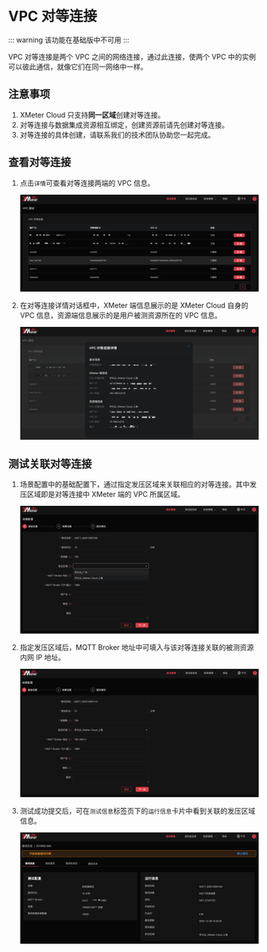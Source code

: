 # VPC 对等连接

::: warning
该功能在基础版中不可用
:::

VPC 对等连接是两个 VPC 之间的网络连接，通过此连接，使两个 VPC 中的实例可以彼此通信，就像它们在同一网络中一样。

## 注意事项

1. XMeter Cloud 只支持**同一区域**创建对等连接。
2. 对等连接与数据集成资源相互绑定，创建资源前请先创建对等连接。
3. 对等连接的具体创建，请联系我们的技术团队协助您一起完成。

## 查看对等连接

1. 点击`详情`可查看对等连接两端的 VPC 信息。

   ![vpc_list](../_assets/vpc_list.png)

2. 在对等连接详情对话框中，XMeter 端信息展示的是 XMeter Cloud 自身的 VPC 信息，资源端信息展示的是用户被测资源所在的 VPC 信息。

   ![vpc_details](../_assets/vpc_details.png)


## 测试关联对等连接

1. 场景配置中的基础配置下，通过指定发压区域来关联相应的对等连接。其中发压区域即是对等连接中 XMeter 端的 VPC 所属区域。

   ![vpc_stress_region](../_assets/vpc_stress_region.png)

2. 指定发压区域后，MQTT Broker 地址中可填入与该对等连接关联的被测资源内网 IP 地址。

   ![vpc_private_ip](../_assets/vpc_private_ip.png)

3. 测试成功提交后，可在`测试信息`标签页下的`运行信息`卡片中看到关联的发压区域信息。

   ![vpc_test](../_assets/vpc_test.png)